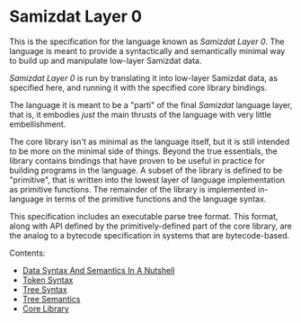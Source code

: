 Samizdat Layer 0
================

This is the specification for the language known as *Samizdat Layer 0*.
The language is meant to provide a syntactically and semantically
minimal way to build up and manipulate low-layer Samizdat data.

*Samizdat Layer 0* is run by translating it into low-layer Samizdat
data, as specified here, and running it with the specified core
library bindings.

The language it is meant to be a "parti" of the final *Samizdat* language
layer, that is, it embodies *just* the main thrusts of the
language with very little embellishment.

The core library isn't as minimal as the language itself, but it is still
intended to be more on the minimal side of things. Beyond the true
essentials, the library contains bindings that have proven to be useful
in practice for building programs in the language. A subset of the library
is defined to be "primitive", that is written into the lowest layer of
language implementation as primitive functions. The remainder of the library
is implemented in-language in terms of the primitive functions and the
language syntax.

This specification includes an executable parse tree format. This format,
along with API defined by the primitively-defined part of the core library,
are the analog to a bytecode specification in systems that are
bytecode-based.

Contents:

* [Data Syntax And Semantics In A Nutshell](data-syntax-semantics.md)
* [Token Syntax](token-syntax.md)
* [Tree Syntax](tree-syntax.md)
* [Tree Semantics](tree-semantics.md)
* [Core Library](library.md)
